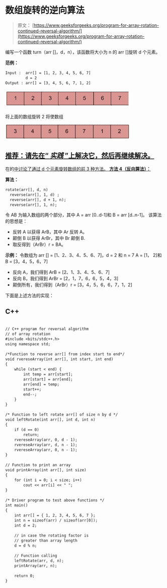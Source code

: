 # 数组旋转的逆向算法

> 原文： [https://www.geeksforgeeks.org/program-for-array-rotation-continued-reversal-algorithm/](https://www.geeksforgeeks.org/program-for-array-rotation-continued-reversal-algorithm/)

编写一个函数 turn（arr []，d，n），该函数将大小为 n 的 arr []旋转 d 个元素。

**范例：**

```
Input :  arr[] = [1, 2, 3, 4, 5, 6, 7]
         d = 2
Output : arr[] = [3, 4, 5, 6, 7, 1, 2] 

```

![Array](img/ba17844d7fa31a1b00169a41fc3bc3d3.png "Array")

将上面的数组旋转 2 将使数组

![ArrayRotation1](img/a0ca29059e52fd48e525698f91766984.png "ArrayRotation1")

## [推荐：请先在“ ***<u>实践</u>*** ”上解决它，然后再继续解决。](https://practice.geeksforgeeks.org/problems/reversal-algorithm/0)

在的[中讨论了通过 d 个元素旋转数组的前 3 种方法。
**方法 4（反向算法）：**](https://www.geeksforgeeks.org/array-rotation/)

**算法：**

```
rotate(arr[], d, n)
  reverse(arr[], 1, d) ;
  reverse(arr[], d + 1, n);
  reverse(arr[], 1, n);

```

令 AB 为输入数组的两个部分，其中 A = arr [0..d-1]和 B = arr [d..n-1]。 该算法的思想是：

*   反转 A 以获得 ArB，其中 Ar 反转 A。
*   颠倒 B 以获得 ArBr，其中 Br 颠倒 B.
*   取反得到（ArBr）r = BA。

**示例：**
令数组为 arr [] = [1、2、3、4、5、6、7]，d = 2 和 n = 7
A = [1， 2]和 B = [3，4，5，6，7]

*   反向 A，我们得到 ArB = [2、1、3、4、5、6、7]
*   反向 B，我们得到 ArBr = [2，1，7，6，6，5，4，3]
*   颠倒所有，我们得到（ArBr）r = [3，4，5，6，6，7，1，2]

下面是上述方法的实现：

## C++ 

```

// C++ program for reversal algorithm 
// of array rotation 
#include <bits/stdc++.h> 
using namespace std; 

/*Function to reverse arr[] from index start to end*/
void rvereseArray(int arr[], int start, int end) 
{ 
    while (start < end) { 
        int temp = arr[start]; 
        arr[start] = arr[end]; 
        arr[end] = temp; 
        start++; 
        end--; 
    } 
} 

/* Function to left rotate arr[] of size n by d */
void leftRotate(int arr[], int d, int n) 
{ 
    if (d == 0) 
        return; 
    rvereseArray(arr, 0, d - 1); 
    rvereseArray(arr, d, n - 1); 
    rvereseArray(arr, 0, n - 1); 
} 

// Function to print an array 
void printArray(int arr[], int size) 
{ 
    for (int i = 0; i < size; i++) 
        cout << arr[i] << " "; 
} 

/* Driver program to test above functions */
int main() 
{ 
    int arr[] = { 1, 2, 3, 4, 5, 6, 7 }; 
    int n = sizeof(arr) / sizeof(arr[0]); 
    int d = 2; 

    // in case the rotating factor is 
    // greater than array length 
    d = d % n; 

    // Function calling 
    leftRotate(arr, d, n); 
    printArray(arr, n); 

    return 0; 
} 

```